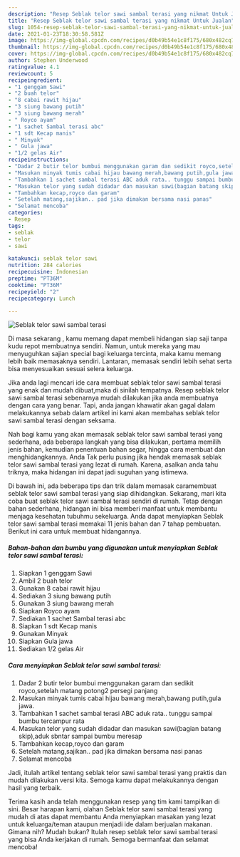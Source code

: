 ```yaml
---
description: "Resep Seblak telor sawi sambal terasi yang nikmat Untuk Jualan"
title: "Resep Seblak telor sawi sambal terasi yang nikmat Untuk Jualan"
slug: 1054-resep-seblak-telor-sawi-sambal-terasi-yang-nikmat-untuk-jualan
date: 2021-01-23T18:30:58.581Z
image: https://img-global.cpcdn.com/recipes/d0b49b54e1c8f175/680x482cq70/seblak-telor-sawi-sambal-terasi-foto-resep-utama.jpg
thumbnail: https://img-global.cpcdn.com/recipes/d0b49b54e1c8f175/680x482cq70/seblak-telor-sawi-sambal-terasi-foto-resep-utama.jpg
cover: https://img-global.cpcdn.com/recipes/d0b49b54e1c8f175/680x482cq70/seblak-telor-sawi-sambal-terasi-foto-resep-utama.jpg
author: Stephen Underwood
ratingvalue: 4.1
reviewcount: 5
recipeingredient:
- "1 genggam Sawi"
- "2 buah telor"
- "8 cabai rawit hijau"
- "3 siung bawang putih"
- "3 siung bawang merah"
- " Royco ayam"
- "1 sachet Sambal terasi abc"
- "1 sdt Kecap manis"
- " Minyak"
- " Gula jawa"
- "1/2 gelas Air"
recipeinstructions:
- "Dadar 2 butir telor bumbui menggunakan garam dan sedikit royco,setelah matang potong2 persegi panjang"
- "Masukan minyak tumis cabai hijau bawang merah,bawang putih,gula jawa."
- "Tambahkan 1 sachet sambal terasi ABC aduk rata.. tunggu sampai bumbu tercampur rata"
- "Masukan telor yang sudah didadar dan masukan sawi(bagian batang skip),aduk sbntar sampai bumbu meresap"
- "Tambahkan kecap,royco dan garam"
- "Setelah matang,sajikan.. pad jika dimakan bersama nasi panas"
- "Selamat mencoba"
categories:
- Resep
tags:
- seblak
- telor
- sawi

katakunci: seblak telor sawi 
nutrition: 284 calories
recipecuisine: Indonesian
preptime: "PT36M"
cooktime: "PT36M"
recipeyield: "2"
recipecategory: Lunch

---
```



![Seblak telor sawi sambal terasi](https://img-global.cpcdn.com/recipes/d0b49b54e1c8f175/680x482cq70/seblak-telor-sawi-sambal-terasi-foto-resep-utama.jpg)

Di masa  sekarang , kamu memang dapat membeli hidangan siap saji tanpa kudu repot membuatnya sendiri. Namun, untuk mereka yang mau menyuguhkan sajian special bagi keluarga tercinta, maka kamu memang lebih baik memasaknya sendiri. Lantaran, memasak sendiri lebih sehat serta bisa menyesuaikan sesuai selera keluarga.

Jika anda lagi mencari ide cara membuat seblak telor sawi sambal terasi yang enak dan mudah dibuat,maka di sinilah tempatnya. Resep seblak telor sawi sambal terasi  sebenarnya mudah dilakukan jika anda membuatnya dengan cara yang benar. Tapi, anda jangan khawatir akan gagal dalam melakukannya 
sebab dalam artikel ini kami akan membahas seblak telor sawi sambal terasi dengan seksama.  



Nah bagi kamu yang akan memasak seblak telor sawi sambal terasi yang sederhana, ada beberapa langkah yang bisa dilakukan, pertama memilih jenis bahan, kemudian penentuan bahan segar, hingga cara membuat dan menghidangkannya. Anda Tak perlu pusing jika hendak memasak seblak telor sawi sambal terasi yang lezat di rumah. Karena, asalkan anda  tahu triknya, maka hidangan ini dapat jadi suguhan yang istimewa.

Di bawah ini, ada beberapa tips dan trik dalam memasak caramembuat seblak telor sawi sambal terasi yang siap dihidangkan. Sekarang, mari kita coba buat seblak telor sawi sambal terasi sendiri di rumah. Tetap dengan bahan sederhana, hidangan ini bisa memberi manfaat untuk membantu menjaga kesehatan tubuhmu sekeluarga. Anda dapat menyiapkan Seblak telor sawi sambal terasi memakai 11 jenis bahan dan 7 tahap pembuatan. Berikut ini cara untuk membuat hidangannya.

<!--inarticleads1-->

##### Bahan-bahan dan bumbu yang digunakan untuk menyiapkan Seblak telor sawi sambal terasi:

1. Siapkan 1 genggam Sawi
1. Ambil 2 buah telor
1. Gunakan 8 cabai rawit hijau
1. Sediakan 3 siung bawang putih
1. Gunakan 3 siung bawang merah
1. Siapkan  Royco ayam
1. Sediakan 1 sachet Sambal terasi abc
1. Siapkan 1 sdt Kecap manis
1. Gunakan  Minyak
1. Siapkan  Gula jawa
1. Sediakan 1/2 gelas Air




<!--inarticleads2-->

##### Cara menyiapkan Seblak telor sawi sambal terasi:

1. Dadar 2 butir telor bumbui menggunakan garam dan sedikit royco,setelah matang potong2 persegi panjang
1. Masukan minyak tumis cabai hijau bawang merah,bawang putih,gula jawa.
1. Tambahkan 1 sachet sambal terasi ABC aduk rata.. tunggu sampai bumbu tercampur rata
1. Masukan telor yang sudah didadar dan masukan sawi(bagian batang skip),aduk sbntar sampai bumbu meresap
1. Tambahkan kecap,royco dan garam
1. Setelah matang,sajikan.. pad jika dimakan bersama nasi panas
1. Selamat mencoba




Jadi, itulah artikel tentang  seblak telor sawi sambal terasi  yang praktis dan mudah dilakukan versi kita. Semoga kamu dapat melakukannya dengan hasil yang terbaik. 

Terima kasih anda telah menggunakan resep yang tim kami tampilkan di sini. Besar harapan kami, olahan  Seblak telor sawi sambal terasi yang mudah di atas dapat membantu Anda menyiapkan masakan yang lezat untuk keluarga/teman ataupun menjadi ide dalam berjualan makanan. Gimana nih? Mudah bukan? Itulah resep seblak telor sawi sambal terasi yang bisa Anda kerjakan di rumah. Semoga bermanfaat dan selamat mencoba!

